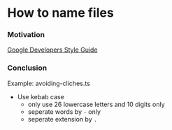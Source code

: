 # How to name files

### Motivation
[Google Developers Style Guide](https://developers.google.com/style/filenames)

### Conclusion
Example: avoiding-cliches.ts

- Use kebab case
  - only use 26 lowercase letters and 10 digits only
  - seperate words by `-` only
  - seperate extension by `.`
